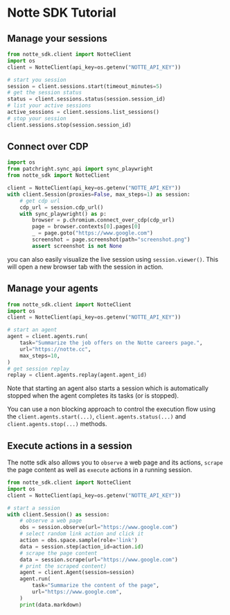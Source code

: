 # Notte SDK Tutorial

## Manage your sessions


```python
from notte_sdk.client import NotteClient
import os
client = NotteClient(api_key=os.getenv("NOTTE_API_KEY"))

# start you session
session = client.sessions.start(timeout_minutes=5)
# get the session status
status = client.sessions.status(session.session_id)
# list your active sessions
active_sessions = client.sessions.list_sessions()
# stop your session
client.sessions.stop(session.session_id)
```

## Connect over CDP

```python
import os
from patchright.sync_api import sync_playwright
from notte_sdk import NotteClient

client = NotteClient(api_key=os.getenv("NOTTE_API_KEY"))
with client.Session(proxies=False, max_steps=1) as session:
    # get cdp url
    cdp_url = session.cdp_url()
    with sync_playwright() as p:
        browser = p.chromium.connect_over_cdp(cdp_url)
        page = browser.contexts[0].pages[0]
        _ = page.goto("https://www.google.com")
        screenshot = page.screenshot(path="screenshot.png")
        assert screenshot is not None
```

you can also easily visualize the live session using `session.viewer()`. This will open a new browser tab with the session in action.



## Manage your agents

```python
from notte_sdk.client import NotteClient
import os
client = NotteClient(api_key=os.getenv("NOTTE_API_KEY"))

# start an agent
agent = client.agents.run(
    task="Summarize the job offers on the Notte careers page.",
    url="https://notte.cc",
    max_steps=10,
)
# get session replay
replay = client.agents.replay(agent.agent_id)
```

Note that starting an agent also starts a session which is automatically stopped when the agent completes its tasks (or is stopped).

You can use a non blocking approach to control the execution flow using the `client.agents.start(...)`, `client.agents.status(...)` and `client.agents.stop(...)` methods.


## Execute actions in a session

The notte sdk also allows you to `observe` a web page and its actions, `scrape` the page content as well as `execute` actions in a running session.

```python
from notte_sdk.client import NotteClient
import os
client = NotteClient(api_key=os.getenv("NOTTE_API_KEY"))

# start a session
with client.Session() as session:
    # observe a web page
    obs = session.observe(url="https://www.google.com")
    # select random link action and click it
    action = obs.space.sample(role='link')
    data = session.step(action_id=action.id)
    # scrape the page content
    data = session.scrape(url="https://www.google.com")
    # print the scraped content)
    agent = client.Agent(session=session)
    agent.run(
        task="Summarize the content of the page",
        url="https://www.google.com",
    )
    print(data.markdown)
```
